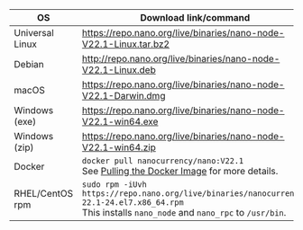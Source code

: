 | OS | Download link/command | Verification |
|----|---------------|-|
| Universal Linux | https://repo.nano.org/live/binaries/nano-node-V22.1-Linux.tar.bz2 | [SHA256 Checksum](https://repo.nano.org/live/binaries/nano-node-V22.1-Linux.tar.bz2.sha256) |
| Debian | http://repo.nano.org/live/binaries/nano-node-V22.1-Linux.deb | [SHA256 Checksum](https://repo.nano.org/live/binaries/nano-node-V22.1-Linux.deb.sha256) |
| macOS | https://repo.nano.org/live/binaries/nano-node-V22.1-Darwin.dmg | [SHA256 Checksum](https://s3.us-east-2.amazonaws.com/repo.nano.org/live/binaries/nano-node-V22.1-Darwin.dmg.sha256) |
| Windows (exe) | https://repo.nano.org/live/binaries/nano-node-V22.1-win64.exe | [SHA256 Checksum](https://repo.nano.org/live/binaries/nano-node-V22.1-win64.exe.sha256) |
| Windows (zip) | https://repo.nano.org/live/binaries/nano-node-V22.1-win64.zip | [SHA256 Checksum](https://repo.nano.org/live/binaries/nano-node-V22.1-win64.zip.sha256) |
| Docker | `docker pull nanocurrency/nano:V22.1`<br />See [Pulling the Docker Image](/running-a-node/node-setup/#pulling-the-docker-image) for more details. | |
| RHEL/CentOS rpm | `sudo rpm -iUvh https://repo.nano.org/live/binaries/nanocurrency-22.1-24.el7.x86_64.rpm`<br />This installs `nano_node` and `nano_rpc` to `/usr/bin`. | [SHA256 Checksum](https://repo.nano.org/live/binaries/nanocurrency-22.1-24.el7.x86_64.rpm.sha256) |

